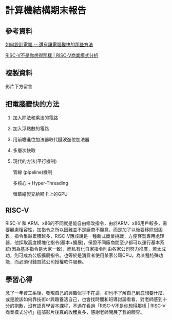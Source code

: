 
# 計算機結構期末報告
## 參考資料
[如何設計電腦 -- 還有讓電腦變快的那些方法](https://www.slideshare.net/ccckmit/ss-85466673)

[RISC-V不是你想得那樣 | RISC-V商業模式分析](https://www.youtube.com/watch?v=Bc9haaiL5r0)

## 複製資料
影片下方留言
## 把電腦變快的方法
1. 加入除法和乘法的電路
2. 加入浮點數的電路
3. 用前瞻進位加法器取代鏈波進位加法器
4. 多層次快取
5. 現代的方法(平行機制)

     管線 (pipeline)機制
       
     多核心 + Hyper-Threading
     
     螢幕繪製交給顯卡上的GPU
## RISC-V
RISC-V 和 ARM、x86的不同就是能自由修改指令，由於ARM、x86用戶較多，需要顧慮相容性，加指令之所以困難並不是廠商不願意，而是加了以後要移除很困難，指令集越累積越多，RISC-V應該說是一種新式商業挑戰，方便客製專用處理器，他採取高度模塊化指令(基本+擴展)，保證不同廠商間至少都可以運行基本系統(因為基本指令是大家一致)，而私有化自家指令則由各家公司努力推廣，若太成功，則可成為公版擴展指令。也等於是消費者使用某家公司CPU，為某種特殊功能，而必須付錢買該公司授權軟件服務。

## 學習心得
念了一年資工系後，發現自己的興趣似乎不在這，卻也不了解自己到底想要什麼，或是說該如何靠技術or興趣養活自己，也會找時間和班導討論看看，對老師感到十分的抱歉，沒有認真學習本課程，不過在看過「RISC-V不是你想得那樣 | RISC-V商業模式分析」這部影片後真的收穫良多，感謝老師開展了我的眼界。

